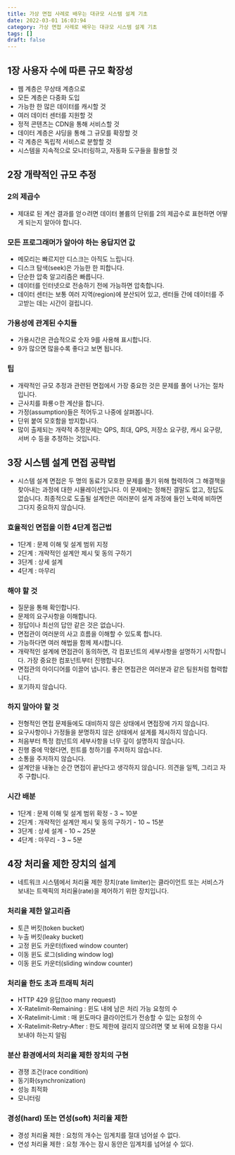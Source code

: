 ```yaml
---
title: 가상 면접 사례로 배우는 대규모 시스템 설계 기초
date: 2022-03-01 16:03:94
category: 가상 면접 사례로 배우는 대규모 시스템 설계 기초
tags: []
draft: false
---
```


## 1장 사용자 수에 따른 규모 확장성

- 웹 계층은 무상태 계층으로
- 모든 계층은 다중화 도입
- 가능한 한 많은 데이터를 캐시할 것
- 여러 데이터 센터를 지원할 것
- 정적 콘텐츠는 CDN을 통해 서비스할 것
- 데이터 계층은 샤딩을 통해 그 규모를 확장할 것
- 각 계층은 독립적 서비스로 분할할 것
- 시스템을 지속적으로 모니터링하고, 자동화 도구들을 활용할 것

## 2장 개략적인 규모 추정

### 2의 제곱수

- 제대로 된 계산 결과를 얻ㅇ려면 데이터 볼륨의 단위를 2의 제곱수로 표현하면 어떻게 되는지 알아야 합니다.

### 모든 프로그래머가 알아야 하는 응답지연 값

- 메모리는 빠르지만 디스크는 아직도 느립니다.
- 디스크 탐색(seek)은 가능한 한 피합니다.
- 단순한 압축 알고리즘은 빠릅니다.
- 데이터를 인터넷으로 전송하기 전에 가능하면 압축합니다.
- 데이터 센터는 보통 여러 지역(region)에 분산되어 있고, 센터들 간에 데이터를 주고받는 데는 시간이 걸립니다.

### 가용성에 관계된 수치들

- 가용시간은 관습적으로 숫자 9를 사용해 표시합니다.
- 9가 많으면 많을수록 좋다고 보면 됩니다.

### 팁

- 개략적인 규모 추정과 관련된 면접에서 가장 중요한 것은 문제를 풀어 나가는 절차입니다.
- 근사치를 화룡ㅇ한 계산을 합니다.
- 가정(assumption)들은 적어두고 나중에 살펴봅니다.
- 단위 붙여 모호함을 방지합니다.
- 많이 출제되는 개략적 추정문제는 QPS, 최대, QPS, 저장소 요구량, 캐시 요구량, 서버 수 등을 추정하는 것입니다.

## 3장 시스템 설계 면접 공략법

- 시스템 설계 면접은 두 명의 동료가 모호한 문제를 풀기 위해 협력하여 그 해결책을 찾아내는 과정에 대한 시뮬레이션입니다. 이 문제에는 정해진 결말도 없고, 정답도 없습니다. 최종적으로 도출될 설계안은 여러분이 설계 과정에 들인 노력에 비하면 그다지 중요하지 않습니다.

### 효율적인 면접을 이한 4단계 접근법

- 1단계 : 문제 이해 및 설계 범위 지정
- 2단계 : 개략적인 설계안 제시 및 동의 구하기
- 3단계 : 상세 설계
- 4단계 : 마무리

### 해야 할 것

- 질문을 통해 확인합니다.
- 문제의 요구사항을 이해합니다.
- 정답이나 최선의 답안 같은 것은 없습니다.
- 면접관이 여러분의 사고 흐름을 이해할 수 있도록 합니다.
- 가능하다면 여러 해법을 함께 제시합니다.
- 개략적인 설계에 면접관이 동의하면, 각 컴포넌트의 세부사항을 설명하기 시작합니다. 가장 중요한 컴포넌트부터 진행합니다.
- 면접관의 아이디어를 이끌어 냅니다. 좋은 면접관은 여러분과 같은 팀원처럼 협력합니다.
- 포기하지 않습니다.

### 하지 말아야 할 것

- 전형적인 면접 문제들에도 대비하지 않은 상태에서 면접장에 가지 않습니다.
- 요구사항이나 가정들을 분명하지 않은 상태에서 설계를 제시하지 않습니다.
- 처음부터 특정 컴넌트의 세부사항을 너무 깊이 설명하지 않습니다.
- 진행 중에 막혔다면, 힌트를 청하기를 주저하지 않습니다.
- 소통을 주저하지 않습니다.
- 설계안을 내놓는 순간 면접이 끝난다고 생각하지 않습니다. 의견을 일찍, 그리고 자주 구합니다.

### 시간 배분

- 1단계 : 문제 이해 및 설계 범위 확정 - 3 ~ 10분
- 2단계 : 개략적인 설계안 제시 및 동의 구하기 - 10 ~ 15분
- 3단계 : 상세 설계 - 10 ~ 25분
- 4단계 : 마무리 - 3 ~ 5분

## 4장 처리율 제한 장치의 설계

- 네트워크 시스템에서 처리율 제한 장치(rate limiter)는 클라이언트 또는 서비스가 보내는 트랙픽의 처리율(rate)을 제어하기 위한 장치입니다.

### 처리율 제한 알고리즘

- 토큰 버킷(token bucket)
- 누출 버킷(leaky bucket)
- 고정 윈도 카운터(fixed window counter)
- 이동 윈도 로그(sliding window log)
- 이동 윈도 카운터(sliding window counter)

### 처리율 한도 초과 트래픽 처리

- HTTP 429 응답(too many request)
- X-Ratelimit-Remaining : 윈도 내에 남은 처리 가능 요청의 수
- X-Ratelimit-Limit : 매 윈도마다 클라이언트가 전송할 수 있는 요청의 수
- X-Ratelimit-Retry-After : 한도 제한에 걸리지 않으려면 몇 보 뒤에 요청을 다시 보내야 하는지 알림

### 분산 환경에서의 처리율 제한 장치의 구현

- 경쟁 조건(race condition)
- 동기화(synchronization)
- 성능 최적화
- 모니터링

### 경성(hard) 또는 연성(soft) 처리율 제한

- 경성 처리율 제한 : 요청의 개수는 임계치를 절대 넘어설 수 없다.
- 연성 처리율 제한 : 요청 개수는 잠시 동안은 임계치를 넘어설 수 있다.